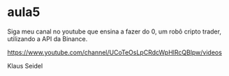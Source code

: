 # aula5
Siga meu canal no youtube que ensina a fazer do 0, um robô cripto trader, utilizando a API da Binance.

https://www.youtube.com/channel/UCoTeOsLpCRdcWpHlRcQBlpw/videos

Klaus Seidel
